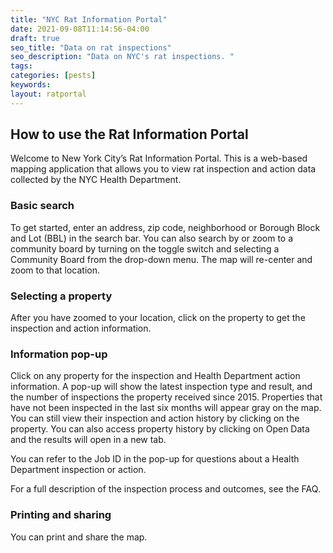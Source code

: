 ```yaml
---
title: "NYC Rat Information Portal"
date: 2021-09-08T11:14:56-04:00
draft: true
seo_title: "Data on rat inspections"
seo_description: "Data on NYC's rat inspections. "
tags: 
categories: [pests]
keywords: 
layout: ratportal
---
```


## How to use the Rat Information Portal

Welcome to New York City’s Rat Information Portal. This is a web-based mapping application that allows you to view rat inspection and action data collected by the NYC Health Department.

### Basic search
To get started, enter an address, zip code, neighborhood or Borough Block and Lot (BBL) in the search bar. You can also search by or zoom to a community board by turning on the toggle switch and selecting a Community Board from the drop-down menu. The map will re-center and zoom to that location.

### Selecting a property
After you have zoomed to your location, click on the property to get the inspection and action information.

### Information pop-up
Click on any property for the inspection and Health Department action information. A pop-up will show the latest inspection type and result, and the number of inspections the property received since 2015. Properties that have not been inspected in the last six months will appear gray on the map. You can still view their inspection and action history by clicking on the property. You can also access property history by clicking on Open Data and the results will open in a new tab.

You can refer to the Job ID in the pop-up for questions about a Health Department inspection or action.

For a full description of the inspection process and outcomes, see the FAQ.

### Printing and sharing
You can print and share the map.